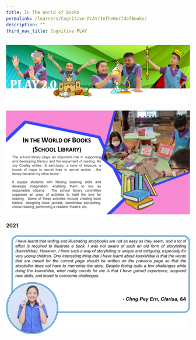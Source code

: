 ```yaml
---
title: In The World of Books
permalink: /learners/Cognitive-PLAY/InTheWorldofBooks/
description: ""
third_nav_title: Cognitive PLAY
---
```

![](/images/PLAYbanner.png)

![](/images/EL-KEYP-LIBRARY-1024x576.png)

#### 2021
![](/images/EL-slide7-1024x548.png)